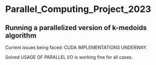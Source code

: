 # Parallel_Computing_Project_2023

## Running a parallelized version of k-medoids algorithm
Current issues being faced:
CUDA IMPLEMENTATIONS UNDERWAY.



Solved
USAGE OF PARALLEL I/O is working fine for all cases.




